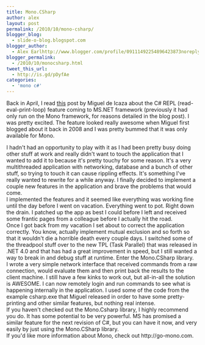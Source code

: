```yaml
---
title: Mono.CSharp
author: alex
layout: post
permalink: /2010/10/mono-csharp/
blogger_blog:
  - slide-o-blog.blogspot.com
blogger_author:
  - Alex Earlhttp://www.blogger.com/profile/09111492254896423873noreply@blogger.com
blogger_permalink:
  - /2010/10/monocsharp.html
tweet_this_url:
  - http://is.gd/pDyfAe
categories:
  - 'mono c#'
---
```

Back in April, I read&nbsp;[this][1]&nbsp;post by Miguel de Icaza about the C# REPL (read-eval-print-loop) feature coming to MS.NET framework (previously it had only run on the Mono framework, for reasons detailed in the blog post). I was pretty excited. The feature looked really awesome when Miguel first blogged about it back in 2008 and I was pretty bummed that it was only available for Mono.&nbsp; 

<div>
</div>

<div>
  I hadn't had an opportunity to play with it as I had been pretty busy doing other stuff at work and really didn't want to touch the application that I wanted to add it to because it's pretty touchy for some reason. It's a very multithreaded application with networking, database and a bunch of other stuff, so trying to touch it can cause rippling effects. It's something I've really wanted to rewrite for a while anyway. I finally decided to implement a couple new features in the application and brave the problems that would come.
</div>

<div>
</div>

<div>
  I implemented the features and it seemed like everything was working fine until the day before I went on vacation. Everything went to pot. Right down the drain. I patched up the app as best I could before I left and received some frantic pages from a colleague before I actually hit the road.
</div>

<div>
</div>

<div>
  Once I got back from my vacation I set about to correct the application correctly. You know, actually implement mutual exclusion and so forth so that it wouldn't die a horrible death every couple days. I switched some of the threadpool stuff over to the new TPL (Task Parallel) that was released in .NET 4.0 and that has had a great improvement in speed, but I still wanted a way to break in and debug stuff at runtime. Enter the Mono.CSharp library.
</div>

<div>
</div>

<div>
  I wrote a very simple network interface that received commands from a raw connection, would evaluate them and then print back the results to the client machine. I still have a few kinks to work out, but all-in-all the solution is AWESOME. I can now remotely login and run commands to see what is happening internally in the application. I used some of the code from the example csharp.exe that Miguel released in order to have some pretty-printing and other similar features, but nothing real intense.
</div>

<div>
</div>

<div>
  If you haven't checked out the Mono.Csharp library, I highly recommend you do. It has some potential to be very powerful. MS has promised a similar feature for the next revision of C#, but you can have it now, and very easily by just using the Mono.CSharp library.
</div>

<div>
</div>

<div>
  If you'd like more information about Mono, check out http://go-mono.com.
</div>



 [1]: http://tirania.org/blog/archive/2010/Apr-27.html